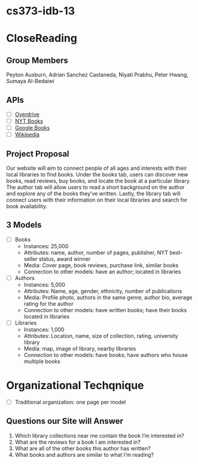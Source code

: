 # cs373-idb-13



# CloseReading


## Group Members

Peyton Ausburn, Adrian Sanchez Castaneda, Niyati Prabhu, Peter Hwang, Sumaya Al-Bedaiwi


## APIs

- [ ] [Overdrive](https://developer.overdrive.com/apis)
- [ ] [NYT Books](https://developer.nytimes.com/docs/books-product/1/overview)
- [ ] [Google Books](https://developers.google.com/books)
- [ ] [Wikipedia](https://en.wikipedia.org/api/rest_v1/#/)

## Project Proposal

Our website will aim to connect people of all ages and interests with their local libraries to find books. Under the books tab, users can discover new books, read reviews, buy books, and locate the book at a particular library. The author tab will allow users to read a short background on the author and explore any of the books they’ve written. Lastly, the library tab will connect users with their information on their local libraries and search for book availability. 


## 3 Models

- [ ] Books
    - Instances: 25,000
    - Attributes: name, author, number of pages, publisher, NYT best-seller status, award winner
    - Media: Cover page, book reviews, purchase link, similar books
    - Connection to other models: have an author; located in libraries
- [ ] Authors
    - Instances: 5,000
    - Attributes: Name, age, gender, ethnicity, number of publications
    - Media: Profile photo, authors in the same genre, author bio, average rating for the author
    - Connection to other models: have written books; have their books located in libraries
- [ ] Libraries
    - Instances: 1,000
    - Attributes: Location, name, size of collection, rating, university library
    - Media: map, image of library, nearby libraries
    - Connection to other models: have books; have authors who house multiple books


# Organizational Techqnique
- [ ] Traditional organization: one page per model

## Questions our Site will Answer
1. Which library collections near me contain the book I’m interested in?
2. What are the reviews for a book I am interested in?
3. What are all of the other books this author has written?
4. What books and authors are similar to what I’m reading?


